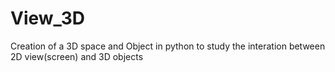 # View_3D
Creation of a 3D space and Object in python to study the interation between 2D view(screen) and 3D objects
